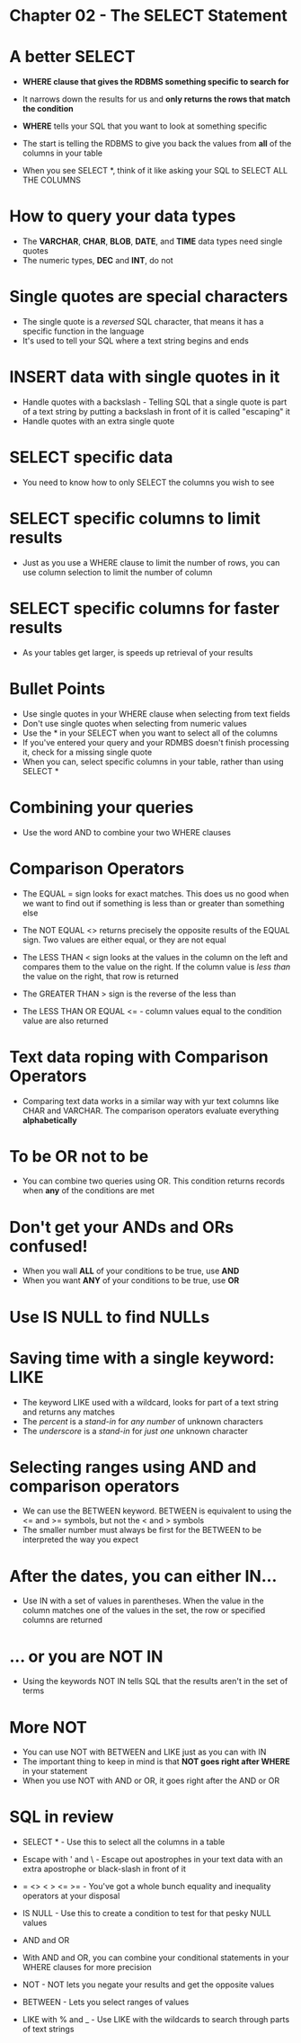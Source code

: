 # Chapter 02 - The SELECT Statement

# A better SELECT
* **WHERE clause that gives the RDBMS something specific to search for**
* It narrows down the results for us and **only returns the rows that match the condition**

* **WHERE** tells your SQL that you want to look at something specific

* The start is telling the RDBMS to give you back the values from **all** of the columns in your table
* When you see SELECT *, think of it like asking your SQL to SELECT ALL THE COLUMNS

# How to query your data types
* The **VARCHAR**, **CHAR**, **BLOB**, **DATE**, and **TIME** data types need single quotes
* The numeric types, **DEC** and **INT**, do not

# Single quotes are special characters
* The single quote is a *reversed* SQL character, that means it has a specific function in the language
* It's used to tell your SQL where a text string begins and ends

# INSERT data with single quotes in it
* Handle quotes with a backslash - Telling SQL that a single quote is part of a text string by putting a backslash in front of it is called "escaping" it
* Handle quotes with an extra single quote

# SELECT specific data
* You need to know how to only SELECT the columns you wish to see

# SELECT specific columns to limit results
* Just as you use a WHERE clause to limit the number of rows, you can use column selection to limit the number of column

# SELECT specific columns for faster results
* As your tables get larger, is speeds up retrieval of your results

# Bullet Points
* Use single quotes in your WHERE clause when selecting from text fields
* Don't use single quotes when selecting from numeric values
* Use the * in your SELECT when you want to select all of the columns
* If you've entered your query and your RDMBS doesn't finish processing it, check for a missing single quote
* When you can, select specific columns in your table, rather than using SELECT *

# Combining your queries
* Use the word AND to combine your two WHERE clauses

# Comparison Operators
* The EQUAL = sign looks for exact matches. This does us no good when we want to find out if something is less than or greater than something else

* The NOT EQUAL <> returns precisely the opposite results of the EQUAL sign. Two values are either equal, or they are not equal
 
* The LESS THAN < sign looks at the values in the column on the left and compares them to the value on the right. If the column value is *less than* the value on the right, that row is returned

* The GREATER THAN > sign is the reverse of the less than

* The LESS THAN OR EQUAL <= - column values equal to the condition value are also returned

# Text data roping with Comparison Operators
* Comparing text data works in a similar way with yur text columns like CHAR and VARCHAR. The comparison operators evaluate everything **alphabetically**

# To be OR not to be
* You can combine two queries using OR. This condition returns records when **any** of the conditions are met

# Don't get your ANDs and ORs confused!
* When you wall **ALL** of your conditions to be true, use **AND**
* When you want **ANY** of your conditions to be true, use **OR**

# Use IS NULL to find NULLs

# Saving time with a single keyword: LIKE
* The keyword LIKE used with a wildcard, looks for part of a text string and returns any matches
* The *percent* is a *stand-in* for *any number* of unknown characters
* The *underscore* is a *stand-in* for *just one* unknown character

# Selecting ranges using AND and comparison operators
* We can use the BETWEEN keyword. BETWEEN is equivalent to using the <= and >= symbols, but not the < and > symbols
* The smaller number must always be first for the BETWEEN to be interpreted the way you expect

# After the dates, you can either IN...
* Use IN with a set of values in parentheses. When the value in the column matches one of the values in the set, the row or specified columns are returned

# ... or you are NOT IN
* Using the keywords NOT IN tells SQL that the results aren't in the set of terms

# More NOT
* You can use NOT with BETWEEN and LIKE just as you can with IN
* The important thing to keep in mind is that **NOT goes right after WHERE** in your statement
* When you use NOT with AND or OR, it goes right after the AND or OR

# SQL in review
* SELECT * - Use this to select all the columns in a table
* Escape with ' and \ - Escape out apostrophes in your text data with an extra apostrophe or black-slash in front of it

* = <> < > <= >= - You've got a whole bunch equality and inequality operators at your disposal
* IS NULL - Use this to create a condition to test for that pesky NULL values

* AND and OR
* With AND and OR, you can combine your conditional statements in your WHERE clauses for more precision
* NOT - NOT lets you negate your results and get the opposite values

* BETWEEN - Lets you select ranges of values
* LIKE with % and _ - Use LIKE with the wildcards to search through parts of text strings